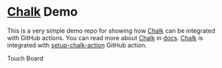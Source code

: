# [Chalk] Demo

This is a very simple demo repo for showing how [Chalk] can be integrated
with GitHub actions. You can read more about [Chalk] in [docs].
[Chalk] is integrated with [setup-chalk-action] GitHub action.

[Chalk]: https://github.com/crashappsec/chalk
[docs]: https://crashoverride.com/docs/chalk
[setup-chalk-action]: https://github.com/crashappsec/setup-chalk-action
Touch 
Board
